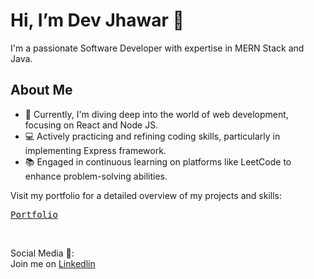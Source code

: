 <h1> Hi, I’m Dev Jhawar 👋
</h1>
I'm a passionate Software Developer with expertise in MERN Stack and Java.
<h2>About Me</h2>

- 🌱 Currently, I'm diving deep into the world of web development, focusing on React and Node JS.<br>
- 💻 Actively practicing and refining coding skills, particularly in implementing Express framework.<br>
- 📚 Engaged in continuous learning on platforms like LeetCode to enhance problem-solving abilities.<br>

Visit my portfolio for a detailed overview of my projects and skills:
<a href="https://dev-jhawar-portfolio.netlify.app"  target="_blank"><pre> Portfolio</pre></a><br>

Social Media 📡:<br>
Join me on <a href="https://www.linkedin.com/in/dev-jhawar-in1"  target="_blank"> Linkedlin</a><br>

<!---

- 🌱 I’m currently learning ...
- 💞️ I’m looking to collaborate on ...
- 📫 Engaged in continuous learning on platforms like LeetCode to enhance problem-solving abilities.
- 😄 Pronouns: ...
- ⚡ Fun fact: ...

Dev-Jhawar/Dev-Jhawar is a ✨ special ✨ repository because its `README.md` (this file) appears on your GitHub profile.
You can click the Preview link to take a look at your changes.
--->
